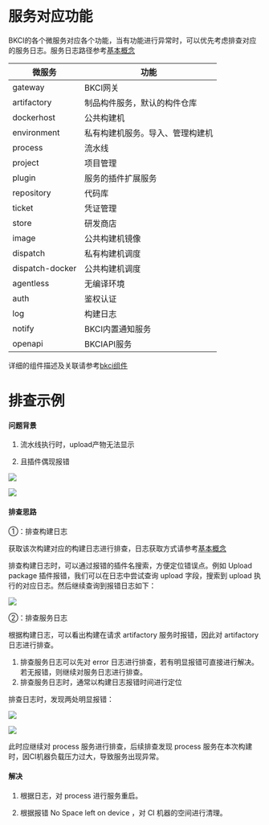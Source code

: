 # 服务对应功能

BKCI的各个微服务对应各个功能，当有功能进行异常时，可以优先考虑排查对应的服务日志。服务日志路径参考[基本概念](./user-guide.md)

| 微服务          | 功能                             |
| --------------- | -------------------------------- |
| gateway         | BKCI网关                         |
| artifactory     | 制品构件服务，默认的构件仓库     |
| dockerhost      | 公共构建机                       |
| environment     | 私有构建机服务。导入、管理构建机 |
| process         | 流水线                           |
| project         | 项目管理                         |
| plugin          | 服务的插件扩展服务               |
| repository      | 代码库                           |
| ticket          | 凭证管理                         |
| store           | 研发商店                         |
| image           | 公共构建机镜像                   |
| dispatch        | 私有构建机调度                   |
| dispatch-docker | 公共构建机调度                   |
| agentless       | 无编译环境                       |
| auth            | 鉴权认证                         |
| log             | 构建日志                         |
| notify          | BKCI内置通知服务                 |
| openapi         | BKCIAPI服务                      |

详细的组件描述及关联请参考[bkci组件](https://docs.bkci.net/overview/components)





# 排查示例

#### 问题背景

1. 流水线执行时，upload产物无法显示

2. 且插件偶现报错

![](../../assets/image-20220923105815460.png)

![](../../assets/arc_list_error0.png)



#### 排查思路

①：排查构建日志

获取该次构建对应的构建日志进行排查，日志获取方式请参考[基本概念](./user-guide.md)

排查构建日志时，可以通过报错的插件名搜索，方便定位错误点。例如 Upload package 插件报错，我们可以在日志中尝试查询 upload 字段，搜索到 upload 执行的对应日志。然后继续查询到报错日志如下：

![](../../assets/arc_list_error1.png)

②：排查服务日志

根据构建日志，可以看出构建在请求 artifactory 服务时报错，因此对 artifactory 日志进行排查。

1. 排查服务日志可以先对 error 日志进行排查，若有明显报错可直接进行解决。若无报错，则继续对服务日志进行排查。
2. 排查服务日志时，通常以构建日志报错时间进行定位

排查日志时，发现两处明显报错：

![](../../assets/arc_list_error2.png)

![](../../assets/arc_list_error3.png)

此时应继续对 process 服务进行排查，后续排查发现 process 服务在本次构建时，因CI机器负载压力过大，导致服务出现异常。



#### 解决

1. 根据日志，对 process 进行服务重启。

2. 根据报错 No Space left on device ，对 CI 机器的空间进行清理。







